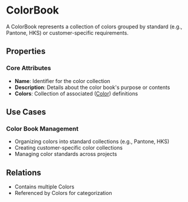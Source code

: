 # ColorBook

A ColorBook represents a collection of colors grouped by standard (e.g., Pantone, HKS) or customer-specific requirements.

## Properties

### Core Attributes
- **Name**: Identifier for the color collection
- **Description**: Details about the color book's purpose or contents
- **Colors**: Collection of associated ([Color](../color-system//color.md)) definitions

## Use Cases

### Color Book Management
- Organizing colors into standard collections (e.g., Pantone, HKS)
- Creating customer-specific color collections
- Managing color standards across projects

## Relations
- Contains multiple Colors
- Referenced by Colors for categorization